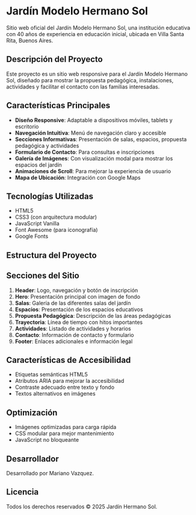 # Jardín Modelo Hermano Sol

Sitio web oficial del Jardín Modelo Hermano Sol, una institución educativa con 40 años de experiencia en educación inicial, ubicada en Villa Santa Rita, Buenos Aires.

## Descripción del Proyecto

Este proyecto es un sitio web responsive para el Jardín Modelo Hermano Sol, diseñado para mostrar la propuesta pedagógica, instalaciones, actividades y facilitar el contacto con las familias interesadas.

## Características Principales

- **Diseño Responsive**: Adaptable a dispositivos móviles, tablets y escritorio
- **Navegación Intuitiva**: Menú de navegación claro y accesible
- **Secciones Informativas**: Presentación de salas, espacios, propuesta pedagógica y actividades
- **Formulario de Contacto**: Para consultas e inscripciones
- **Galería de Imágenes**: Con visualización modal para mostrar los espacios del jardín
- **Animaciones de Scroll**: Para mejorar la experiencia de usuario
- **Mapa de Ubicación**: Integración con Google Maps

## Tecnologías Utilizadas

- HTML5
- CSS3 (con arquitectura modular)
- JavaScript Vanilla
- Font Awesome (para iconografía)
- Google Fonts

## Estructura del Proyecto

## Secciones del Sitio

1. **Header**: Logo, navegación y botón de inscripción
2. **Hero**: Presentación principal con imagen de fondo
3. **Salas**: Galería de las diferentes salas del jardín
4. **Espacios**: Presentación de los espacios educativos
5. **Propuesta Pedagógica**: Descripción de las áreas pedagógicas
6. **Trayectoria**: Línea de tiempo con hitos importantes
7. **Actividades**: Listado de actividades y horarios
8. **Contacto**: Información de contacto y formulario
9. **Footer**: Enlaces adicionales e información legal

## Características de Accesibilidad

- Etiquetas semánticas HTML5
- Atributos ARIA para mejorar la accesibilidad
- Contraste adecuado entre texto y fondo
- Textos alternativos en imágenes

## Optimización

- Imágenes optimizadas para carga rápida
- CSS modular para mejor mantenimiento
- JavaScript no bloqueante

## Desarrollador

Desarrollado por Mariano Vazquez.

## Licencia

Todos los derechos reservados © 2025 Jardín Hermano Sol.